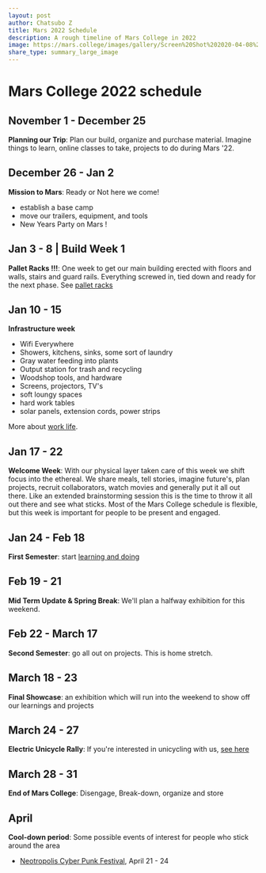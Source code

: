 ```yaml
---
layout: post
author: Chatsubo Z
title: Mars 2022 Schedule
description: A rough timeline of Mars College in 2022
image: https://mars.college/images/gallery/Screen%20Shot%202020-04-08%20at%204.06.19%20PM.jpeg
share_type: summary_large_image
---
```


# Mars College 2022 schedule

## November 1 - December 25

**Planning our Trip**: Plan our build, organize and purchase material. Imagine things to learn, online classes  to take, projects to do during Mars '22.

## December 26 - Jan 2

**Mission to Mars**: Ready or Not here we come!  

* establish a base camp 
* move our trailers, equipment, and tools
* New Years Party on Mars !

## Jan 3 - 8 | Build Week 1

**Pallet Racks !!!**: One week to get our main building erected with floors and walls, stairs and guard rails. Everything screwed in, tied down and ready for the next phase. See [pallet racks](/gallery/pallet_racks)

## Jan 10 - 15

**Infrastructure week**
* Wifi Everywhere
* Showers, kitchens, sinks, some sort of laundry
* Gray water feeding into plants
* Output station for trash and recycling
* Woodshop tools, and hardware
* Screens, projectors, TV's 
* soft loungy spaces
* hard work tables
* solar panels, extension cords, power strips

More about [work life](/work/).

## Jan 17 - 22
**Welcome Week**: With our physical layer taken care of this week we shift focus into the ethereal. We share meals, tell stories, imagine future's, plan projects, recruit collaborators, watch movies and generally put it all out there. Like an extended brainstorming session this is the time to throw it all out there and see what sticks. Most of the Mars College schedule is flexible, but this week is important for people to be present and engaged.

## Jan 24 - Feb 18
**First Semester**: start [learning and doing](/study)

## Feb 19 - 21
**Mid Term Update & Spring Break**: We'll plan a halfway exhibition for this weekend.

## Feb 22 - March 17
**Second Semester**: go all out on projects. This is home stretch.

## March 18 - 23 
**Final Showcase**: an exhibition which will run into the weekend to show off our learnings and projects

## March 24 - 27
**Electric Unicycle Rally**: If you're interested in unicycling with us, [see here](/euc)

## March 28 - 31
**End of Mars College**: Disengage, Break-down, organize and store
  
## April
**Cool-down period**: Some possible events of interest for people who stick around the area
 * [Neotropolis Cyber Punk Festival](https://www.neotropolis.com/about), April 21 - 24
